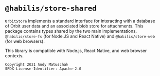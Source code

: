 # `@habilis/store-shared`

`OrbitStore` implements a standard interface for interacting with a database of
Orbit user data and an associated blob store for attachments. This package
contains types shared by the two main implementations, `@habilis/store-fs` (for
Node.JS and React Native) and `@habilis/store-web` (for web browsers).

This library is compatible with Node.js, React Native, and web browser contexts.

```
Copyright 2021 Andy Matuschak
SPDX-License-Identifier: Apache-2.0
```
